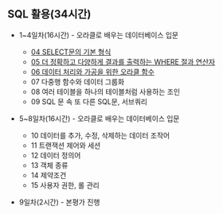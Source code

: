 ## SQL 활용(34시간)
- 1~4일차(16시간) - 오라클로 배우는 데이터베이스 입문
	- <a href='https://github.com/yonggyo1125/curriculumOracle/tree/master/04%20SELECT%EB%AC%B8%EC%9D%98%20%EA%B8%B0%EB%B3%B8%20%ED%98%95%EC%8B%9D'>04 SELECT문의 기본 형식</a>
	- <a href='https://github.com/yonggyo1125/curriculumOracle/tree/master/05%20%EB%8D%94%20%EC%A0%95%ED%99%95%ED%95%98%EA%B3%A0%20%EB%8B%A4%EC%96%91%ED%95%98%EA%B2%8C%20%EA%B2%B0%EA%B3%BC%EB%A5%BC%20%EC%B6%9C%EB%A0%A5%ED%95%98%EB%8A%94%20WHERE%EC%A0%88%EA%B3%BC%20%EC%97%B0%EC%82%B0%EC%9E%90'>05 더 정확하고 다양하게 결과를 출력하는 WHERE 절과 연산자</a>
	- <a href='https://github.com/yonggyo1125/curriculumOracle/tree/master/06%20%EB%8D%B0%EC%9D%B4%ED%84%B0%20%EC%B2%98%EB%A6%AC%EC%99%80%20%EA%B0%80%EA%B3%B5%EC%9D%84%20%EC%9C%84%ED%95%9C%20%EC%98%A4%EB%9D%BC%ED%81%B4%20%ED%95%A8%EC%88%98'>06 데이터 처리와 가공을 위한 오라클 함수</a>
	- 07 다중행 함수와 데이터 그룹화
	- 08 여러 테이블을 하나의 테이블처럼 사용하는 조인
	- 09 SQL 문 속 또 다른 SQL문, 서브쿼리
		
- 5~8일차(16시간) - 오라클로 배우는 데이터베이스 입문
	- 10 데이터를 추가, 수정, 삭제하는 데이터 조작어
	- 11 트랜잭션 제어와 세션
	- 12 데이터 정의어
	- 13 객체 종류
	- 14 제약조건
	- 15 사용자 권한, 롤 관리
		
- 9일차(2시간) - 본평가 진행
